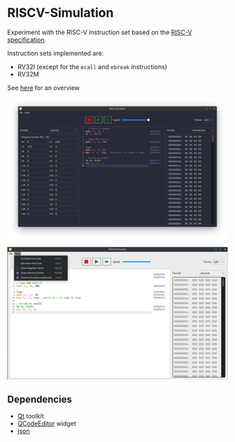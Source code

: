 # RISCV-Simulation

Experiment with the RISC-V instruction set based on
the [RISC-V specification](https://riscv.org/wp-content/uploads/2017/05/riscv-spec-v2.2.pdf).

Instruction sets implemented are:

- RV32I (except for the `ecall` and `ebreak` instructions)
- RV32M

See [here](https://msyksphinz-self.github.io/riscv-isadoc/html/index.html) for an overview

![dark.png](assets/dark.png)

![light.png](assets/light.png)

## Dependencies

- [Qt](https://www.qt.io/) toolkit
- [QCodeEditor](https://github.com/rafal-tarnow/K-Editor) widget
- [json](https://github.com/nlohmann/json)
